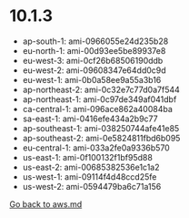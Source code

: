 
 # 10.1.3
- ap-south-1: ami-0966055e24d235b28
- eu-north-1: ami-00d93ee5be89937e8
- eu-west-3: ami-0cf26b68506190ddb
- eu-west-2: ami-09608347e64dd0c9d
- eu-west-1: ami-0b0a58ee9a55a3b16
- ap-northeast-2: ami-0c32e7c77d0a7f544
- ap-northeast-1: ami-0c97de349af041dbf
- ca-central-1: ami-096ace862a40084ba
- sa-east-1: ami-0416efe434a2b9c77
- ap-southeast-1: ami-038250744afe41e85
- ap-southeast-2: ami-0e5824811fbd6b095
- eu-central-1: ami-033a2fe0a9336b570
- us-east-1: ami-0f100132f1bf95d88
- us-east-2: ami-00685382536e1c1a2
- us-west-1: ami-09114f4d48ccd25fe
- us-west-2: ami-0594479ba6c71a156

[Go back to aws.md](../../aws.md) 
